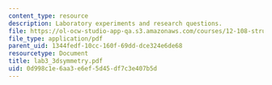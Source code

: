 ```yaml
---
content_type: resource
description: Laboratory experiments and research questions.
file: https://ol-ocw-studio-app-qa.s3.amazonaws.com/courses/12-108-structure-of-earth-materials-fall-2004/0d998c1e6aa3e6ef5d45df7c3e407b5d_lab3_3dsymmetry.pdf
file_type: application/pdf
parent_uid: 1344fedf-10cc-160f-69dd-dce324e6de68
resourcetype: Document
title: lab3_3dsymmetry.pdf
uid: 0d998c1e-6aa3-e6ef-5d45-df7c3e407b5d
---
```

